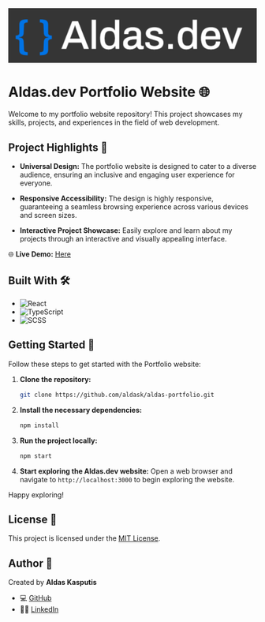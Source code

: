 <div align="center">
    <img src="public/logo.png" alt="Logo">
</div>

# Aldas.dev Portfolio Website 🌐

Welcome to my portfolio website repository! This project showcases my skills, projects, and experiences in the field of web development.

## Project Highlights 🌟

- **Universal Design:** The portfolio website is designed to cater to a diverse audience, ensuring an inclusive and engaging user experience for everyone.

- **Responsive Accessibility:** The design is highly responsive, guaranteeing a seamless browsing experience across various devices and screen sizes.

- **Interactive Project Showcase:** Easily explore and learn about my projects through an interactive and visually appealing interface.


🌐 **Live Demo:** [Here](https://aldas.vercel.app/)

## Built With 🛠️

- ![React](https://img.shields.io/badge/React-000000?style=flat-square&logo=react)
- ![TypeScript](https://img.shields.io/badge/TypeScript-007ACC?style=flat-square&logo=typescript)
- ![SCSS](https://img.shields.io/badge/SCSS-CC6699?style=flat-square&logo=sass)


## Getting Started 🚀

Follow these steps to get started with the Portfolio website:

1. **Clone the repository:**

   ```sh
   git clone https://github.com/aldask/aldas-portfolio.git
   ```

2. **Install the necessary dependencies:**

   ```sh
   npm install
   ```

3. **Run the project locally:**

   ```sh
   npm start
   ```

4. **Start exploring the Aldas.dev website:**
   Open a web browser and navigate to `http://localhost:3000` to begin exploring the website.

Happy exploring!

## License 📜

This project is licensed under the [MIT License](https://opensource.org/licenses/MIT).

## Author 👤

Created by **Aldas Kasputis**

- 💻 [GitHub](https://github.com/aldask)
- 👨‍💼 [LinkedIn](https://www.linkedin.com/in/aldas-kasputis-2ab99b1b4/)

